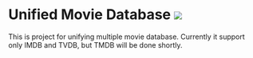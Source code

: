 # Unified Movie Database [![](http://travis-ci.org/imanel/UnifiedDB.png)](http://travis-ci.org/imanel/UnifiedDB)

This is project for unifying multiple movie database. Currently it support only IMDB and TVDB, but TMDB will be done shortly.
